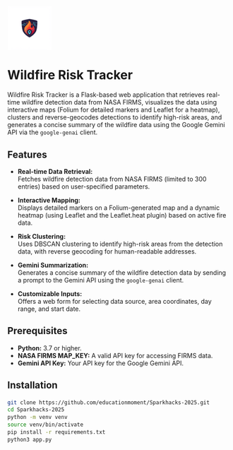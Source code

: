 # <img src="static/logo.png" alt="Logo" style="width: 100px; height: 100px; vertical-align: middle;">
# Wildfire Risk Tracker

Wildfire Risk Tracker is a Flask-based web application that retrieves real-time wildfire detection data from NASA FIRMS, visualizes the data using interactive maps (Folium for detailed markers and Leaflet for a heatmap), clusters and reverse-geocodes detections to identify high-risk areas, and generates a concise summary of the wildfire data using the Google Gemini API via the `google-genai` client.

## Features

- **Real-time Data Retrieval:**  
  Fetches wildfire detection data from NASA FIRMS (limited to 300 entries) based on user-specified parameters.
  
- **Interactive Mapping:**  
  Displays detailed markers on a Folium-generated map and a dynamic heatmap (using Leaflet and the Leaflet.heat plugin) based on active fire data.
  
- **Risk Clustering:**  
  Uses DBSCAN clustering to identify high-risk areas from the detection data, with reverse geocoding for human-readable addresses.
  
- **Gemini Summarization:**  
  Generates a concise summary of the wildfire detection data by sending a prompt to the Gemini API using the `google-genai` client.
  
- **Customizable Inputs:**  
  Offers a web form for selecting data source, area coordinates, day range, and start date.

## Prerequisites

- **Python:** 3.7 or higher.
- **NASA FIRMS MAP_KEY:** A valid API key for accessing FIRMS data.
- **Gemini API Key:** Your API key for the Google Gemini API.

## Installation


   ```bash
   git clone https://github.com/educationmoment/Sparkhacks-2025.git
   cd Sparkhacks-2025
   python -m venv venv
   source venv/bin/activate
   pip install -r requirements.txt
   python3 app.py
```
  
